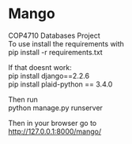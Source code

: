 # Mango
COP4710 Databases Project <br>
To use install the requirements with <br>
pip install -r requirements.txt<br>

If that doesnt work:<br>
pip install django==2.2.6 <br>
pip install plaid-python == 3.4.0 <br>

Then run<br>
python manage.py runserver<br>

Then in your browser go to <br>
http://127.0.0.1:8000/mango/
